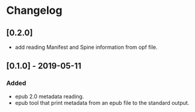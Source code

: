 # Changelog
## [0.2.0]
- add reading Manifest and Spine information from opf file.

## [0.1.0] - 2019-05-11
### Added
- epub 2.0 metadata reading.
- epub tool that print metadata from an epub file to the standard output.
